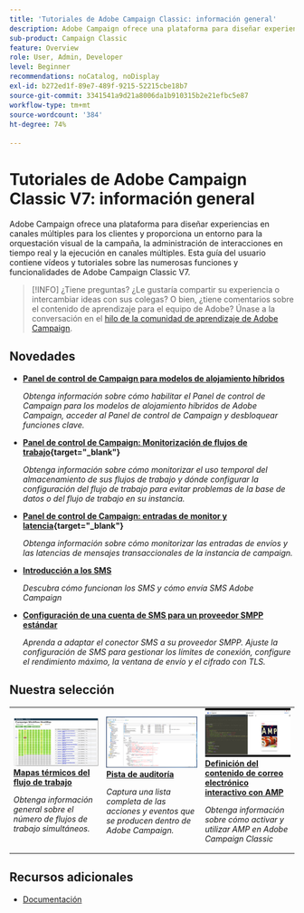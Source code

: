 ```yaml
---
title: 'Tutoriales de Adobe Campaign Classic: información general'
description: Adobe Campaign ofrece una plataforma para diseñar experiencias en canales múltiples para los clientes y proporciona un entorno para la orquestación visual de la campaña, la administración de interacciones en tiempo real y la ejecución en canales múltiples. Esta guía del usuario contiene vídeos y tutoriales sobre las numerosas funciones y funcionalidades de Adobe Campaign Standard.
sub-product: Campaign Classic
feature: Overview
role: User, Admin, Developer
level: Beginner
recommendations: noCatalog, noDisplay
exl-id: b272ed1f-89e7-489f-9215-52215cbe18b7
source-git-commit: 3341541a9d21a8006da1b910315b2e21efbc5e87
workflow-type: tm+mt
source-wordcount: '384'
ht-degree: 74%

---
```


# Tutoriales de Adobe Campaign Classic V7: información general

Adobe Campaign ofrece una plataforma para diseñar experiencias en canales múltiples para los clientes y proporciona un entorno para la orquestación visual de la campaña, la administración de interacciones en tiempo real y la ejecución en canales múltiples. Esta guía del usuario contiene vídeos y tutoriales sobre las numerosas funciones y funcionalidades de Adobe Campaign Classic V7.

>[!INFO]
> ¿Tiene preguntas? ¿Le gustaría compartir su experiencia o intercambiar ideas con sus colegas? O bien, ¿tiene comentarios sobre el contenido de aprendizaje para el equipo de Adobe? Únase a la conversación en el [hilo de la comunidad de aprendizaje de Adobe Campaign](https://experienceleaguecommunities.adobe.com:443/t5/adobe-campaign-classic/join-the-discussion-on-adobe-campaign-learning/td-p/419096?profile.language=es).

## Novedades

* **[Panel de control de Campaign para modelos de alojamiento híbridos](https://experienceleague.adobe.com/docs/control-panel-learn/control-panel/control-panel-for-hybrid-hosting-models.html)**

   *Obtenga información sobre cómo habilitar el Panel de control de Campaign para los modelos de alojamiento híbridos de Adobe Campaign, acceder al Panel de control de Campaign y desbloquear funciones clave.*

* **[Panel de control de Campaign: Monitorización de flujos de trabajo](https://experienceleague.adobe.com/docs/control-panel-learn/control-panel/performance-monitoring/monitor-workflows.html){target=&quot;_blank&quot;}**

   *Obtenga información sobre cómo monitorizar el uso temporal del almacenamiento de sus flujos de trabajo y dónde configurar la configuración del flujo de trabajo para evitar problemas de la base de datos o del flujo de trabajo en su instancia.*

* **[Panel de control de Campaign: entradas de monitor y latencia](https://experienceleague.adobe.com/docs/control-panel-learn/control-panel/performance-monitoring/monitor-throughputs-and-latency.html){target=&quot;_blank&quot;}**

   *Obtenga información sobre cómo monitorizar las entradas de envíos y las latencias de mensajes transaccionales de la instancia de campaign.*

* **[Introducción a los SMS](https://experienceleague.adobe.com/docs/campaign-learn/set-up-sms-for-adobe-campaign/introduction-to-sms.html?lang=es)**

   *Descubra cómo funcionan los SMS y cómo envía SMS Adobe Campaign*

* **[Configuración de una cuenta de SMS para un proveedor SMPP estándar](https://experienceleague.adobe.com/docs/campaign-learn/set-up-sms-for-adobe-campaign/set-up-account-for-standard-smpp-provider.html?lang=es)**

   *Aprenda a adaptar el conector SMS a su proveedor SMPP. Ajuste la configuración de SMS para gestionar los límites de conexión, configure el rendimiento máximo, la ventana de envío y el cifrado con TLS.*

## Nuestra selección

<table>
<tr>
  <td>
    <a href="./monitoring-campaign-classic/workflow-heatmap.md">
      <img alt="Mapas térmicos de los flujos de trabajo (vídeo)" src="./assets/workflow-heatmap.png"/>
    </a>
    <div>
      <a href="./monitoring-campaign-classic/workflow-heatmap.md">
    <strong>Mapas térmicos del flujo de trabajo</strong>
    </a>
    </div>
    <p>
    <em>Obtenga información general sobre el número de flujos de trabajo simultáneos.</em>
    <p>
  </td>
   <td>
    <a href="./monitoring-campaign-classic/audit-trail.md">
      <img alt="Pista de auditoría (vídeo)" src="./assets/acc-audit-trail-thumb.png" />
    </a>
    <div>
      <a href="./monitoring-campaign-classic/audit-trail.md">
    <strong>Pista de auditoría</strong>
    </a>
    </div> 
    <p>
    <em>Captura una lista completa de las acciones y eventos que se producen dentro de Adobe Campaign.</em>
    <p>
  </td>
  <td>
    <a href="./sending-messages/email-channel/defining-interactive-email-content-with-amp.md">
      <img alt="Definición del contenido de correo electrónico interactivo con AMP (vídeo)" src="./assets/29940.png" />
    </a>
    <div>
      <a href="./sending-messages/email-channel/defining-interactive-email-content-with-amp.md">
    <strong>Definición del contenido de correo electrónico interactivo con AMP</strong>
    </a>
    </div>
    <p>
    <em>Obtenga información sobre cómo activar y utilizar AMP en Adobe Campaign Classic </em>
    <p>
  </td>
</tr>
</table>

## Recursos adicionales

* [Documentación](https://experienceleague.adobe.com/docs/campaign-classic/using/getting-started/starting-with-adobe-campaign/about-adobe-campaign-classic.html?lang=es)
